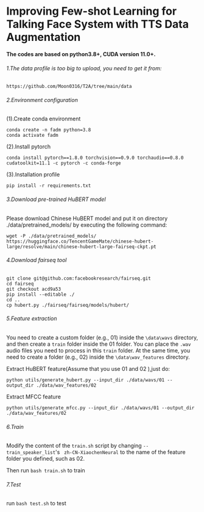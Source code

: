 # Improving Few-shot Learning for Talking Face System with TTS Data Augmentation
**The codes are based on python3.8+, CUDA version 11.0+.**

###### 1.The data profile is too big to upload, you need to get it from:

```
https://github.com/Moon0316/T2A/tree/main/data
```

###### 2.Environment configuration

(1).Create conda environment

```shell
conda create -n fadm python=3.8
conda activate fadm
```

(2).Install pytorch

```shell
conda install pytorch==1.8.0 torchvision==0.9.0 torchaudio==0.8.0 cudatoolkit=11.1 -c pytorch -c conda-forge
```

(3).Installation profile

```shell
pip install -r requirements.txt
```

###### 3.Download pre-trained HuBERT model

Please download Chinese HuBERT model and put it on directory ./data/pretrained_models/ by executing the following command:

```
wget -P ./data/pretrained_models/ https://huggingface.co/TencentGameMate/chinese-hubert-large/resolve/main/chinese-hubert-large-fairseq-ckpt.pt
```

###### 4.Download fairseq tool

```
git clone git@github.com:facebookresearch/fairseq.git
cd fairseq
git checkout acd9a53
pip install --editable ./
cd ..
cp hubert.py ./fairseq/fairseq/models/hubert/
```

###### 5.Feature extraction

You need to create a custom folder (e.g., 01) inside the `\data\wavs` directory, and then create a `train` folder inside the 01 folder. You can place the `.wav` audio files you need to process in this `train` folder. At the same time, you need to create a folder (e.g., 02) inside the `\data\wav_features` directory.

Extract HuBERT feature(Assume that you use 01 and 02 ),just do:

```
python utils/generate_hubert.py --input_dir ./data/wavs/01 --output_dir ./data/wav_features/02
```

Extract MFCC feature

```
python utils/generate_mfcc.py --input_dir ./data/wavs/01 --output_dir ./data/wav_features/02
```

###### 6.Train
Modify the content of the `train.sh` script by changing `--train_speaker_list`'s ` zh-CN-XiaochenNeural` to the name of the feature folder you defined, such as 02.

Then run ```bash train.sh``` to train

###### 7.Test
run ```bash test.sh``` to test
